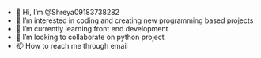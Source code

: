 - 👋 Hi, I’m @Shreya09183738282
- 👀 I’m interested in coding and creating new programming based projects
- 🌱 I’m currently learning front end development
- 💞️ I’m looking to collaborate on python project
- 📫 How to reach me through  email

<!---
Shreya09183738282/Shreya09183738282 is a ✨ special ✨ repository because its `README.md` (this file) appears on your GitHub profile.
You can click the Preview link to take a look at your changes.
--->
